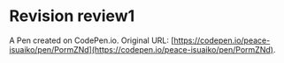 # Revision review1

A Pen created on CodePen.io. Original URL: [https://codepen.io/peace-isuaiko/pen/PormZNd](https://codepen.io/peace-isuaiko/pen/PormZNd).

